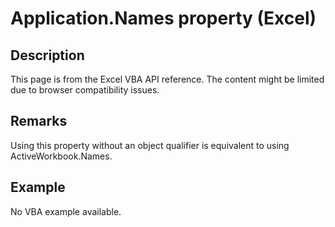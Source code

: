 # Application.Names property (Excel)

## Description
This page is from the Excel VBA API reference. The content might be limited due to browser compatibility issues.

## Remarks
Using this property without an object qualifier is equivalent to using ActiveWorkbook.Names.

## Example
No VBA example available.
